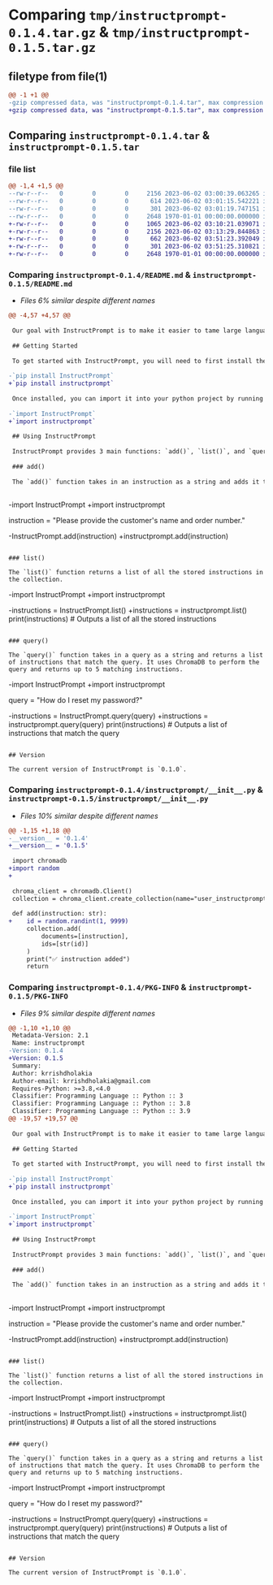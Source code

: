 # Comparing `tmp/instructprompt-0.1.4.tar.gz` & `tmp/instructprompt-0.1.5.tar.gz`

## filetype from file(1)

```diff
@@ -1 +1 @@
-gzip compressed data, was "instructprompt-0.1.4.tar", max compression
+gzip compressed data, was "instructprompt-0.1.5.tar", max compression
```

## Comparing `instructprompt-0.1.4.tar` & `instructprompt-0.1.5.tar`

### file list

```diff
@@ -1,4 +1,5 @@
--rw-r--r--   0        0        0     2156 2023-06-02 03:00:39.063265 instructprompt-0.1.4/README.md
--rw-r--r--   0        0        0      614 2023-06-02 03:01:15.542221 instructprompt-0.1.4/instructprompt/__init__.py
--rw-r--r--   0        0        0      301 2023-06-02 03:01:19.747151 instructprompt-0.1.4/pyproject.toml
--rw-r--r--   0        0        0     2648 1970-01-01 00:00:00.000000 instructprompt-0.1.4/PKG-INFO
+-rw-r--r--   0        0        0     1065 2023-06-02 03:10:21.039071 instructprompt-0.1.5/LICENSE
+-rw-r--r--   0        0        0     2156 2023-06-02 03:13:29.844863 instructprompt-0.1.5/README.md
+-rw-r--r--   0        0        0      662 2023-06-02 03:51:23.392049 instructprompt-0.1.5/instructprompt/__init__.py
+-rw-r--r--   0        0        0      301 2023-06-02 03:51:25.310821 instructprompt-0.1.5/pyproject.toml
+-rw-r--r--   0        0        0     2648 1970-01-01 00:00:00.000000 instructprompt-0.1.5/PKG-INFO
```

### Comparing `instructprompt-0.1.4/README.md` & `instructprompt-0.1.5/README.md`

 * *Files 6% similar despite different names*

```diff
@@ -4,57 +4,57 @@
 
 Our goal with InstructPrompt is to make it easier to tame large language models and make improving your LLM in production simpler to do. This package allows users to store instructions, which can be retrieved to dynamically create prompts giving gpt instructions on how to respond to a specific user's query. 
 
 ## Getting Started 
 
 To get started with InstructPrompt, you will need to first install the library by running the following command:
 
-`pip install InstructPrompt`
+`pip install instructprompt`
 
 Once installed, you can import it into your python project by running the following:
 
-`import InstructPrompt`
+`import instructprompt`
 
 ## Using InstructPrompt
 
 InstructPrompt provides 3 main functions: `add()`, `list()`, and `query()`.
 
 ### add()
 
 The `add()` function takes in an instruction as a string and adds it to the collection. It uses ChromaDB to store the instruction and assigns it a unique id. It returns a confirmation message once the instruction is successfully added. 
 
 ```
-import InstructPrompt
+import instructprompt
 
 instruction = "Please provide the customer's name and order number."
 
-InstructPrompt.add(instruction)
+instructprompt.add(instruction)
 ```
 
 ### list()
 
 The `list()` function returns a list of all the stored instructions in the collection. 
 
 ```
-import InstructPrompt
+import instructprompt
 
-instructions = InstructPrompt.list()
+instructions = instructprompt.list()
 print(instructions) # Outputs a list of all the stored instructions
 ```
 
 ### query()
 
 The `query()` function takes in a query as a string and returns a list of instructions that match the query. It uses ChromaDB to perform the query and returns up to 5 matching instructions.
 
 ```
-import InstructPrompt
+import instructprompt
 
 query = "How do I reset my password?"
 
-instructions = InstructPrompt.query(query)
+instructions = instructprompt.query(query)
 print(instructions) # Outputs a list of instructions that match the query
 ```
 
 ## Version
 
 The current version of InstructPrompt is `0.1.0`.
```

### Comparing `instructprompt-0.1.4/instructprompt/__init__.py` & `instructprompt-0.1.5/instructprompt/__init__.py`

 * *Files 10% similar despite different names*

```diff
@@ -1,15 +1,18 @@
-__version__ = '0.1.4'
+__version__ = '0.1.5'
 
 import chromadb
+import random
+
 
 chroma_client = chromadb.Client()
 collection = chroma_client.create_collection(name="user_instructprompt_collection")
 
 def add(instruction: str): 
+    id = random.randint(1, 9999)
     collection.add(
         documents=[instruction],
         ids=[str(id)]
     )
     print("✅ instruction added")
     return
```

### Comparing `instructprompt-0.1.4/PKG-INFO` & `instructprompt-0.1.5/PKG-INFO`

 * *Files 9% similar despite different names*

```diff
@@ -1,10 +1,10 @@
 Metadata-Version: 2.1
 Name: instructprompt
-Version: 0.1.4
+Version: 0.1.5
 Summary: 
 Author: krrishdholakia
 Author-email: krrishdholakia@gmail.com
 Requires-Python: >=3.8,<4.0
 Classifier: Programming Language :: Python :: 3
 Classifier: Programming Language :: Python :: 3.8
 Classifier: Programming Language :: Python :: 3.9
@@ -19,57 +19,57 @@
 
 Our goal with InstructPrompt is to make it easier to tame large language models and make improving your LLM in production simpler to do. This package allows users to store instructions, which can be retrieved to dynamically create prompts giving gpt instructions on how to respond to a specific user's query. 
 
 ## Getting Started 
 
 To get started with InstructPrompt, you will need to first install the library by running the following command:
 
-`pip install InstructPrompt`
+`pip install instructprompt`
 
 Once installed, you can import it into your python project by running the following:
 
-`import InstructPrompt`
+`import instructprompt`
 
 ## Using InstructPrompt
 
 InstructPrompt provides 3 main functions: `add()`, `list()`, and `query()`.
 
 ### add()
 
 The `add()` function takes in an instruction as a string and adds it to the collection. It uses ChromaDB to store the instruction and assigns it a unique id. It returns a confirmation message once the instruction is successfully added. 
 
 ```
-import InstructPrompt
+import instructprompt
 
 instruction = "Please provide the customer's name and order number."
 
-InstructPrompt.add(instruction)
+instructprompt.add(instruction)
 ```
 
 ### list()
 
 The `list()` function returns a list of all the stored instructions in the collection. 
 
 ```
-import InstructPrompt
+import instructprompt
 
-instructions = InstructPrompt.list()
+instructions = instructprompt.list()
 print(instructions) # Outputs a list of all the stored instructions
 ```
 
 ### query()
 
 The `query()` function takes in a query as a string and returns a list of instructions that match the query. It uses ChromaDB to perform the query and returns up to 5 matching instructions.
 
 ```
-import InstructPrompt
+import instructprompt
 
 query = "How do I reset my password?"
 
-instructions = InstructPrompt.query(query)
+instructions = instructprompt.query(query)
 print(instructions) # Outputs a list of instructions that match the query
 ```
 
 ## Version
 
 The current version of InstructPrompt is `0.1.0`.
```

